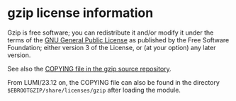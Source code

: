 # gzip license information

Gzip is free software; you can redistribute it and/or modify it under the terms of the 
[GNU General Public License](https://www.gnu.org/licenses/gpl.html) 
as published by the Free Software Foundation; either version 3 of the License, 
or (at your option) any later version.

See also the
[COPYING file in the gzip source repository](https://git.savannah.gnu.org/cgit/gzip.git/tree/COPYING).

From LUMI/23.12 on, the COPYING file can also be found in the directory
`$EBROOTGZIP/share/licenses/gzip` after loading the module.
